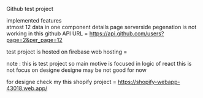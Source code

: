 Github test project 


implemented features  
atmost 12 data in one component 
details page 
serverside pegenation is not working in this github API URL   =  https://api.github.com/users?page=2&per_page=12

test project is hosted on firebase web hosting =      


note : this is test project so main motive is focused in logic of react this is not focus on designe designe may be not good for now 

for designe check my this shopify project     = https://shopify-webapp-43018.web.app/ 


